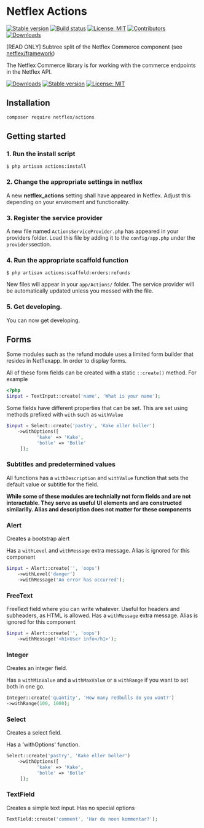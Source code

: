 # Netflex Actions

<a href="https://packagist.org/packages/netflex/commerce"><img src="https://img.shields.io/packagist/v/netflex/commerce?label=stable" alt="Stable version"></a>
<a href="https://github.com/netflex-sdk/framework/actions/workflows/split_monorepo.yaml"><img src="https://github.com/netflex-sdk/framework/actions/workflows/split_monorepo.yaml/badge.svg" alt="Build status"></a>
<a href="https://opensource.org/licenses/MIT"><img src="https://img.shields.io/github/license/netflex-sdk/log.svg" alt="License: MIT"></a>
<a href="https://github.com/netflex-sdk/sdk/graphs/contributors"><img src="https://img.shields.io/github/contributors/netflex-sdk/sdk.svg?color=green" alt="Contributors"></a>
<a href="https://packagist.org/packages/netflex/commerce/stats"><img src="https://img.shields.io/packagist/dm/netflex/commerce" alt="Downloads"></a>

[READ ONLY] Subtree split of the Netflex Commerce component (see [netflex/framework](https://github.com/netflex-sdk/framework))

The Netflex Commerce library is for working with the commerce endpoints in the Netflex API.

<p>
<a href="https://packagist.org/packages/netflex/commerce/stats"><img src="https://img.shields.io/packagist/dm/netflex/commerce" alt="Downloads"></a>
<a href="https://packagist.org/packages/netflex/commerce"><img src="https://img.shields.io/packagist/v/netflex/commerce?label=stable" alt="Stable version"></a>
<a href="https://opensource.org/licenses/MIT"><img src="https://img.shields.io/github/license/netflex-sdk/sdk.svg" alt="License: MIT"></a>
</p>

## Installation

```bash
composer require netflex/actions
```

## Getting started 

### 1. Run the install script
```shell
$ php artisan actions:install
```

### 2. Change the appropriate settings in netflex
A new **netflex_actions** setting shall have appeared in Netflex. 
Adjust this depending on your enviroment and functionality.

### 3. Register the service provider
A new file named `ActionsServiceProvider.php` has appeared in your providers
folder. Load this file by adding it to the `config/app.php` under the `providers`section.

### 4. Run the appropriate scaffold function
```shell
$ php artisan actions:scaffold:orders:refunds
```

New files will appear in your `app/Actions/` folder. The service provider will be automatically updated
unless you messed with the file.

### 5. Get developing.
You can now get developing.


## Forms

Some modules such as the refund module uses a limited form builder that resides in Netflexapp.
In order to display forms.

All of these form fields can be created with a static `::create()` method.
For example 
```php
<?php
$input = TextInput::create('name', 'What is your name');
```

Some fields have different properties that can be set.
This are set using methods prefixed with `with` such as `withValue`

```php
$input = Select::create('pastry', 'Kake eller boller')
    ->withOptions([
           'kake' => 'Kake',
           'bolle' => 'Bolle'
     ]);
```

### Subtitles and predetermined values
All functions has a `withDescription` and `withValue` function that sets the default
value or subtitle for the field.

**While some of these modules are technially not form fields and are not interactable.
They serve as useful UI elements and are constructed similarilly. Alias and description does not matter for these components**

### Alert
Creates a bootstrap alert

Has a `withLevel` and `withMessage` extra message. Alias is ignored for this component

```php
$input = Alert::create('', 'oops')
    ->withLevel('danger')
    ->withMessage('An error has occurred');
```


### FreeText
FreeText field where you can write whatever. Useful for headers and subheaders, as HTML is allowed.
Has a `withMessage` extra message. Alias is ignored for this component

```php
$input = Alert::create('', 'oops')
    ->withMessage('<h1>User info</h1>');
```

### Integer
Creates an integer field.

Has a `withMinValue` and a `withMaxValue` or a `withRange` if you want to set both in one go.

```php
Integer::create('quantity', 'How many redbulls do you want?')
->withRange(100, 1000);
```

### Select
Creates a select field.

Has a 'withOptions' function.

```php
Select::create('pastry', 'Kake eller boller')
    ->withOptions([
           'kake' => 'Kake',
           'bolle' => 'Bolle'
     ]);
```

### TextField
Creates a simple text input.
Has no special options

```php
TextField::create('comment', 'Har du noen kommentar?');
```

